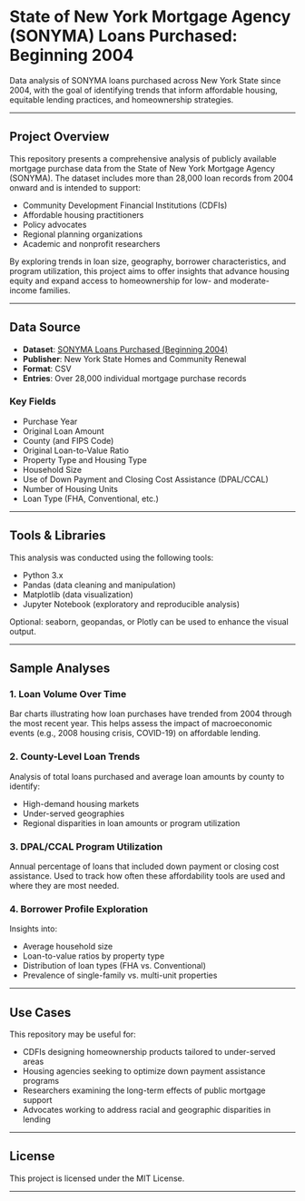 # State of New York Mortgage Agency (SONYMA) Loans Purchased: Beginning 2004

Data analysis of SONYMA loans purchased across New York State since 2004, with the goal of identifying trends that inform affordable housing, equitable lending practices, and homeownership strategies.

---

## Project Overview

This repository presents a comprehensive analysis of publicly available mortgage purchase data from the State of New York Mortgage Agency (SONYMA). The dataset includes more than 28,000 loan records from 2004 onward and is intended to support:

- Community Development Financial Institutions (CDFIs)
- Affordable housing practitioners
- Policy advocates
- Regional planning organizations
- Academic and nonprofit researchers

By exploring trends in loan size, geography, borrower characteristics, and program utilization, this project aims to offer insights that advance housing equity and expand access to homeownership for low- and moderate-income families.

---

## Data Source

- **Dataset**: [SONYMA Loans Purchased (Beginning 2004)](https://data.ny.gov)
- **Publisher**: New York State Homes and Community Renewal
- **Format**: CSV
- **Entries**: Over 28,000 individual mortgage purchase records

### Key Fields

- Purchase Year  
- Original Loan Amount  
- County (and FIPS Code)  
- Original Loan-to-Value Ratio  
- Property Type and Housing Type  
- Household Size  
- Use of Down Payment and Closing Cost Assistance (DPAL/CCAL)  
- Number of Housing Units  
- Loan Type (FHA, Conventional, etc.)

---

## Tools & Libraries

This analysis was conducted using the following tools:

- Python 3.x
- Pandas (data cleaning and manipulation)
- Matplotlib (data visualization)
- Jupyter Notebook (exploratory and reproducible analysis)

Optional: seaborn, geopandas, or Plotly can be used to enhance the visual output.

---

## Sample Analyses

### 1. Loan Volume Over Time  
Bar charts illustrating how loan purchases have trended from 2004 through the most recent year. This helps assess the impact of macroeconomic events (e.g., 2008 housing crisis, COVID-19) on affordable lending.

### 2. County-Level Loan Trends  
Analysis of total loans purchased and average loan amounts by county to identify:
- High-demand housing markets
- Under-served geographies
- Regional disparities in loan amounts or program utilization

### 3. DPAL/CCAL Program Utilization  
Annual percentage of loans that included down payment or closing cost assistance. Used to track how often these affordability tools are used and where they are most needed.

### 4. Borrower Profile Exploration  
Insights into:
- Average household size
- Loan-to-value ratios by property type
- Distribution of loan types (FHA vs. Conventional)
- Prevalence of single-family vs. multi-unit properties


---

## Use Cases

This repository may be useful for:

- CDFIs designing homeownership products tailored to under-served areas
- Housing agencies seeking to optimize down payment assistance programs
- Researchers examining the long-term effects of public mortgage support
- Advocates working to address racial and geographic disparities in lending

---

## License

This project is licensed under the MIT License. 

---




